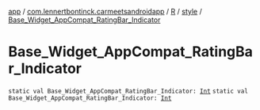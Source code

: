 [app](../../../index.md) / [com.lennertbontinck.carmeetsandroidapp](../../index.md) / [R](../index.md) / [style](index.md) / [Base_Widget_AppCompat_RatingBar_Indicator](./-base_-widget_-app-compat_-rating-bar_-indicator.md)

# Base_Widget_AppCompat_RatingBar_Indicator

`static val Base_Widget_AppCompat_RatingBar_Indicator: `[`Int`](https://kotlinlang.org/api/latest/jvm/stdlib/kotlin/-int/index.html)
`static val Base_Widget_AppCompat_RatingBar_Indicator: `[`Int`](https://kotlinlang.org/api/latest/jvm/stdlib/kotlin/-int/index.html)